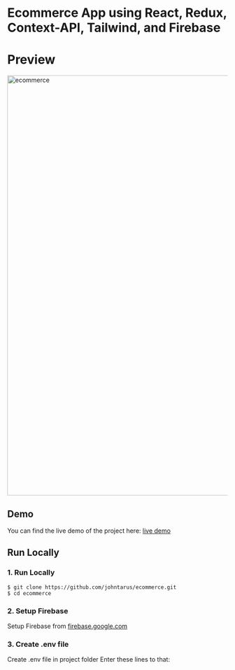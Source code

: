 # Ecommerce App using React, Redux, Context-API, Tailwind, and Firebase

# Preview
<img width="960" alt="ecommerce" src="https://user-images.githubusercontent.com/47330228/180079897-55b46efc-889b-43a6-812d-e12b91a0f0d4.png">

## Demo
You can find the live demo of the project here: [live demo](https://ecom-merce.vercel.app)

## Run Locally
### 1. Run Locally
```
$ git clone https://github.com/johntarus/ecommerce.git
$ cd ecommerce
```
### 2. Setup Firebase
Setup Firebase from [firebase.google.com](https://firebase.google.com/?gclid=Cj0KCQjwof6WBhD4ARIsAOi65agFhKHqURky_oLI7P93AGy1I5cDxfJEJUG8Q3C170GKVkMnFsJ9Sv0aAiepEALw_wcB&gclsrc=aw.ds)
### 3. Create .env file
Create .env file in project folder
Enter these lines to that:


